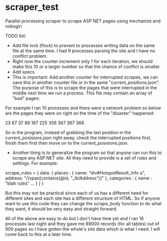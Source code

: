 scraper_test
============

Parallel processing scraper to scrape ASP NET pages using mechanize and nokogiri

TODO list:
- Add file lock (flock) to prevent to processes writing data on the same file at the same time. I had 9 processes parsing the site and I have no conflict problem.
- Right now the counter increment only 1 for each iteration, we should make this 10 or a larger number so that the chance of conflict is smaller.
- Add specs
- This is important: Add another counter for interrupted scrapes, we can save this in another counter file or in the same "current_positions.json". The purpose of this is to scrape the pages that were interrupted in the middle next time we run a process. This file may contain an array of "bad" pages:

For example I ran 10 processes and there were a network problem so below are the pages they were on right on the time of the "disaster" happened:

23
67
37
89
167
225
356
367
367
368

So in the program, instead of grabbing the last position in the current_posisions.json right away, check the interrupted positions first, finish them first then move on to the current_posisions.json.

- Another thing is to generalize the program so that anyone can run this to scrape any ASP.NET site. All they need to provide is a set of rules and settings. For example:

scrape_rules = {
  data: {
    places : { name: "div#HotspotResult_Info a", address: "//span[contains(@id, "_lblAddress")]" },
    categories : { name : "blah rules" … }
  }
}

But this may not be practical since each of us has a different need for different sites and each site has a different structure of HTML. So if anyone want to use this code they can change the scrape_body function to do what they want, it should be very easy and straight forward.
 
All of the above are easy to do but I don't have time yet and I ran 16 processes last night and they gave me 89000 records (for all tables) out of 900 pages so I have gotten the whole's site data which is what I need. I will come back to this at a later time.

